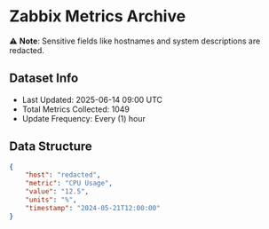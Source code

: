 # Zabbix Metrics Archive

⚠️ **Note**: Sensitive fields like hostnames and system descriptions are redacted.

## Dataset Info
- Last Updated: 2025-06-14 09:00 UTC
- Total Metrics Collected: 1049
- Update Frequency: Every (1) hour

## Data Structure
```json
{
    "host": "redacted",
    "metric": "CPU Usage",
    "value": "12.5",
    "units": "%",
    "timestamp": "2024-05-21T12:00:00"
}
```
